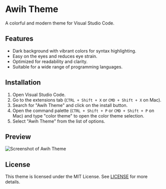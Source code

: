 # Awih Theme

A colorful and modern theme for Visual Studio Code.

## Features

- Dark background with vibrant colors for syntax highlighting.
- Easy on the eyes and reduces eye strain.
- Optimized for readability and clarity.
- Suitable for a wide range of programming languages.

## Installation

1. Open Visual Studio Code.
2. Go to the extensions tab (`CTRL + Shift + X` or `CMD + Shift + X` on Mac).
3. Search for "Awih Theme" and click on the install button.
4. Open the command palette (`CTRL + Shift + P` or `CMD + Shift + P` on Mac) and type "color theme" to open the color theme selection.
5. Select "Awih Theme" from the list of options.

## Preview

![Screenshot of Awih Theme](https://erwinnurhaq.github.io/awih-theme-vscode/preview.png)

## License

This theme is licensed under the MIT License. See [LICENSE](https://erwinnurhaq.github.io/awih-theme-vscode/LICENSE) for more details.